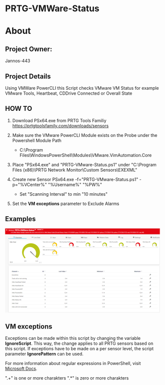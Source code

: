 # PRTG-VMWare-Status
# About

## Project Owner:

Jannos-443

## Project Details

Using VMWare PowerCLI this Script checks VMware VM Status for example VMware Tools, Heartbeat, CDDrive Connected or Overall State

## HOW TO

1. Download PSx64.exe from PRTG Tools Familiy https://prtgtoolsfamily.com/downloads/sensors

2. Make sure the VMware PowerCLI Module exists on the Probe under the Powershell Module Path
   - C:\Program Files\WindowsPowerShell\Modules\VMware.VimAutomation.Core

3. Place "PSx64.exe" and "PRTG-VMware-Status.ps1" under "C:\Program Files (x86)\PRTG Network Monitor\Custom Sensors\EXEXML"

4. Create new Sensor PSx64.exe -f="PRTG-VMware-Status.ps1" -p="%VCenter%" "%Username%" "%PW%"
   - Set "Scanning Interval" to min "10 minutes"


5. Set the **VM exceptions** parameter to Exclude Alarms

## Examples
![PRTG-VMware-Status](media/VMware-Status-Error.png)

VM exceptions
------------------
Exceptions can be made within this script by changing the variable **IgnoreScript**. This way, the change applies to all PRTG sensors 
based on this script. If exceptions have to be made on a per sensor level, the script parameter **IgnorePattern** can be used.


For more information about regular expressions in PowerShell, visit [Microsoft Docs](https://docs.microsoft.com/en-us/powershell/module/microsoft.powershell.core/about/about_regular_expressions).

".+" is one or more charakters
".*" is zero or more charakters
